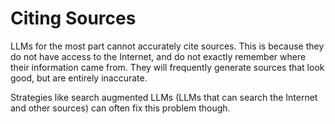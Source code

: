 # Citing Sources

LLMs for the most part cannot accurately cite sources. This is because they do not have access to the Internet, and do not exactly remember where their information came from. They will frequently generate sources that look good, but are entirely inaccurate.

Strategies like search augmented LLMs (LLMs that can search the Internet and other sources) can often fix this problem though.
